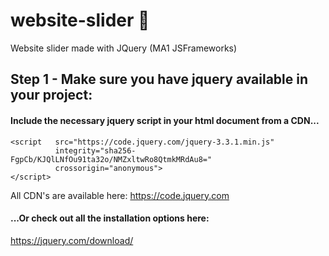 # website-slider 🍔
Website slider made with JQuery (MA1 JSFrameworks)

## Step 1 - Make sure you have jquery available in your project: 

#### Include the necessary jquery script in your html document from a CDN...

``` 
<script   src="https://code.jquery.com/jquery-3.3.1.min.js"   
          integrity="sha256-FgpCb/KJQlLNfOu91ta32o/NMZxltwRo8QtmkMRdAu8="   
          crossorigin="anonymous">
</script> 
```

All CDN's are available here:
https://code.jquery.com

#### ...Or check out all the installation options here: 
https://jquery.com/download/
